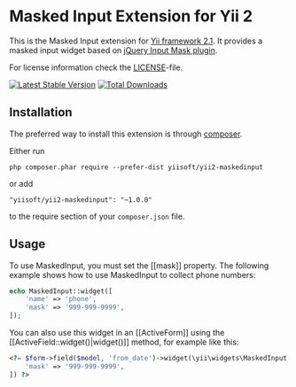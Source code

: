 Masked Input Extension for Yii 2
================================

This is the Masked Input extension for [Yii framework 2.1](http://www.yiiframework.com). It provides a masked input widget based on
[jQuery Input Mask plugin](http://robinherbots.github.io/Inputmask/).

For license information check the [LICENSE](LICENSE.md)-file.

[![Latest Stable Version](https://poser.pugx.org/yiisoft/yii2-maskedinput/v/stable.png)](https://packagist.org/packages/yiisoft/yii2-maskedinput)
[![Total Downloads](https://poser.pugx.org/yiisoft/yii2-maskedinput/downloads.png)](https://packagist.org/packages/yiisoft/yii2-maskedinput)

Installation
------------

The preferred way to install this extension is through [composer](http://getcomposer.org/download/).

Either run

```
php composer.phar require --prefer-dist yiisoft/yii2-maskedinput
```

or add

```
"yiisoft/yii2-maskedinput": "~1.0.0"
```

to the require section of your `composer.json` file.

Usage
-----

To use MaskedInput, you must set the [[mask]] property. The following example
shows how to use MaskedInput to collect phone numbers:

```php
echo MaskedInput::widget([
    'name' => 'phone',
    'mask' => '999-999-9999',
]);
```
You can also use this widget in an [[ActiveForm]] using the [[ActiveField::widget()|widget()]]
method, for example like this:

```php
<?= $form->field($model, 'from_date')->widget(\yii\widgets\MaskedInput::className(), [
    'mask' => '999-999-9999',
]) ?>
```
